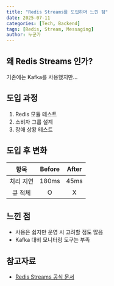 ```yaml
---
title: "Redis Streams를 도입하며 느낀 점"
date: 2025-07-11
categories: [Tech, Backend]
tags: [Redis, Stream, Messaging]
author: 누군가
---
```


## 왜 Redis Streams 인가?

기존에는 Kafka를 사용했지만...

## 도입 과정

1. Redis 모듈 테스트
2. 소비자 그룹 설계
3. 장애 상황 테스트

## 도입 후 변화

|   항목    |  Before  |  After  |
|:-------:|:--------:|:-------:|
|  처리 지연  |  180ms   |  45ms   |
|  큐 적체   |    O     |    X    |

## 느낀 점

- 사용은 쉽지만 운영 시 고려할 점도 많음
- Kafka 대비 모니터링 도구는 부족

## 참고자료

- [Redis Streams 공식 문서](https://redis.io/docs/data-types/streams/)
